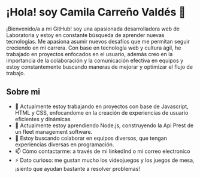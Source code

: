 # ¡Hola! soy Camila Carreño Valdés 👋

¡Bienvenido/a a mi GitHub! soy una apasionada desarrolladora web de Laboratoria y estoy en constante búsqueda de aprender nuevas tecnologías. Me apasiona asumir nuevos desafíos que me permitan seguir creciendo en mi carrera. Con base en tecnología web y cultura ágil, he trabajado en proyectos enfocados en el usuario, además creo en la importancia de la colaboración y la comunicación efectiva en equipos y estoy constantemente buscando maneras de mejorar y optimizar el flujo de trabajo. 

## Sobre mi

- 🔭 Actualmente estoy trabajando en proyectos con base de Javascript, HTML y CSS, enfocandome en la creación de experiencias de usuario eficientes y dinámicas
- 🌱 Actualmente estoy aprendiendo Node.js, construyendo la Api Prest de un fleet management software. 
- 👯 Estoy buscando colaborar en equipos diversos, que tengan experiencias diversas en programación.
- 📫 Cómo contactarme: a través de mi linkedInd o mi correo electronico
- ⚡ Dato curioso: me gustan mucho los videojuegos y los juegos de mesa, ¡siento que ayudan bastante a resolver problemas!
